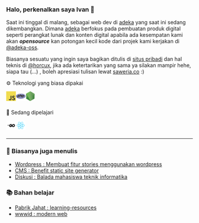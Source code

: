 ### Halo, perkenalkan saya Ivan 👋

Saat ini tinggal di malang, sebagai web dev di [adeka](https://www.adeka-indonesia.com/) yang saat ini sedang dikembangkan. Dimana [adeka](https://www.adeka-indonesia.com/) berfokus pada pembuatan produk digital seperti perangkat lunak dan konten digital apabila ada kesempatan kami akan ***opensource*** kan potongan kecil kode dari projek kami kerjakan di [@adeka-oss](https://github.com/adeka-oss).

Biasanya sesuatu yang ingin saya bagikan ditulis di [situs pribadi](ffadilaputra.space) dan hal teknis di [@horcux](https://masih-hello-world.xyz/), jika ada ketertarikan yang sama ya silakan mampir hehe, siapa tau (...) , boleh apresiasi tulisan lewat [saweria.co](https://saweria.co/ffadilaputra) :)


<!--
**ffadilaputra/ffadilaputra** is a ✨ _special_ ✨ repository because its `README.md` (this file) appears on your GitHub profile.

Here are some ideas to get you started:

- 🔭 I’m currently working on ...
- 🌱 I’m currently learning ...
- 🤔 I’m looking for help with ...
- 💬 Ask me about ...
- 📫 How to reach me: ...
- 😄 Pronouns: ...
- ⚡ Fun fact: ...
-->

⚙️ Teknologi yang biasa dipakai

<img align="left" alt="JavaScript" width="26px" src="https://raw.githubusercontent.com/github/explore/80688e429a7d4ef2fca1e82350fe8e3517d3494d/topics/javascript/javascript.png" />

<img align="left" alt="PHP" width="26px" src="https://raw.githubusercontent.com/github/explore/80688e429a7d4ef2fca1e82350fe8e3517d3494d/topics/php/php.png" />

<img align="left" alt="Node" width="26px" src="https://raw.githubusercontent.com/github/explore/80688e429a7d4ef2fca1e82350fe8e3517d3494d/topics/nodejs/nodejs.png" />

<br />
<br />

🔭 Sedang dipelajari

<img align="left" alt="JavaScript" width="26px" src="https://raw.githubusercontent.com/github/explore/80688e429a7d4ef2fca1e82350fe8e3517d3494d/topics/go/go.png" />
<img align="left" alt="JavaScript" width="26px" src="https://raw.githubusercontent.com/github/explore/80688e429a7d4ef2fca1e82350fe8e3517d3494d/topics/react/react.png" />

<br />
<br />

---

### 📕 Biasanya juga menulis

- [Wordpress : Membuat fitur stories menggunakan wordpress](https://masih-hello-world.xyz/membuat-fitur-stories-menggunakan-wordpress/)
- [CMS : Benefit static site generator](https://masih-hello-world.xyz/kekuatan-dari-static-site-generator/)
- [Diskusi : Balada mahasiswa teknik informatika](https://masih-hello-world.xyz/balada-mahasiswa-teknik-informatika/)

### 📚 Bahan belajar 
- [Pabrik Jahat : learning-resources](https://github.com/evilfactorylabs/learning-resources)
- [wwwid : modern web](https://wwwid.org/) 


